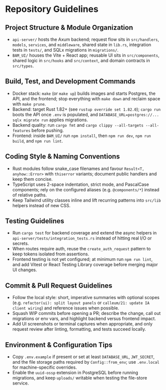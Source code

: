# Repository Guidelines

## Project Structure & Module Organization
- `api-server/` hosts the Axum backend; request flow sits in `src/handlers`, `models`, `services`, and `middleware`, shared state in `lib.rs`, integration tests in `tests/`, and SQLx migrations in `migrations/`.
- `BAM_UI/` houses the Vite + React app; reusable UI sits in `src/components`, shared logic in `src/hooks` and `src/context`, and domain contracts in `src/types`.

## Build, Test, and Development Commands
- Docker stack: `make` (or `make up`) builds images and starts Postgres, the API, and the frontend; stop everything with `make down` and reclaim space with `make prune`.
- Backend: target Rust 1.82+ (see `rustup override set 1.82.0`); `cargo run` boots the API once `.env` is populated, and `DATABASE_URL=postgres://... sqlx migrate run` applies migrations.
- Backend quality: run `cargo fmt` and `cargo clippy --all-targets --all-features` before pushing.
- Frontend: inside `BAM_UI/` run `npm install`, then `npm run dev`, `npm run build`, and `npm run lint`.

## Coding Style & Naming Conventions
- Rust modules follow snake_case filenames and favour `Result<T, anyhow::Error>` with `thiserror` variants; document public handlers and keep them concise.
- TypeScript uses 2-space indentation, strict mode, and PascalCase components; rely on the configured aliases (e.g. `@components/*`) instead of relative paths.
- Keep Tailwind utility classes inline and lift recurring patterns into `src/lib` helpers instead of new CSS.

## Testing Guidelines
- Run `cargo test` for backend coverage and extend the async helpers in `api-server/tests/integration_tests.rs` instead of hitting real I/O or secrets.
- When routes require auth, reuse the `create_auth_request` pattern to keep tokens isolated from assertions.
- Frontend testing is not yet configured; at minimum run `npm run lint`, and add Vitest or React Testing Library coverage before merging major UI changes.

## Commit & Pull Request Guidelines
- Follow the local style: short, imperative summaries with optional scopes (e.g. `refactor(ui): split layout panels` or `calleum/21: update IA client wiring`) and reference issues when possible.
- Squash WIP commits before opening a PR; describe the change, call out migrations or env vars, and highlight backend versus frontend impact.
- Add UI screenshots or terminal captures when appropriate, and only request review after linting, formatting, and tests succeed locally.

## Environment & Configuration Tips
- Copy `.env.example` if present or set at least `DATABASE_URL`, `JWT_SECRET`, and the file storage paths required by `Config::from_env`; use `.env.local` for machine-specific overrides.
- Enable the `uuid-ossp` extension in PostgreSQL before running migrations, and keep `uploads/` writable when testing the file-store service.
